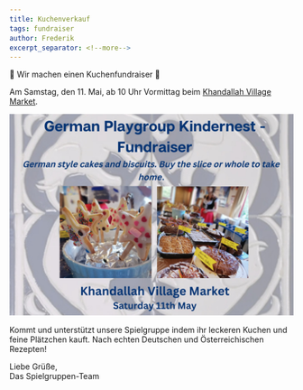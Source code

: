 ```yaml
---
title: Kuchenverkauf
tags: fundraiser
author: Frederik
excerpt_separator: <!--more-->
---
```

🍰 Wir machen einen Kuchenfundraiser 🥧

Am Samstag, den 11. Mai, ab 10 Uhr Vormittag beim [Khandallah Village Market](https://www.facebook.com/KhandallahVillageMarket).

![Bake sale fundraiser announcement poster](/assets/posts/bakesale_2024.jpg)

Kommt und unterstützt unsere Spielgruppe indem ihr leckeren Kuchen und feine Plätzchen kauft. Nach echten Deutschen und Österreichischen Rezepten!
<!--more-->

Liebe Grüße,  
Das Spielgruppen-Team